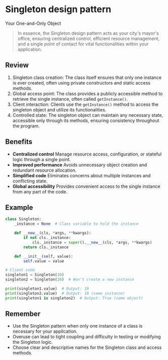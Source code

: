 # **Singleton design pattern**

Your One-and-Only Object

> In essence, the Singleton design pattern acts as your city's mayor's office, ensuring centralized control, efficient resource management, and a single point of contact for vital functionalities within your application.

## Review

1. Singleton class creation: The class itself ensures that only one instance is ever created, often using private constructors and static access methods.
2. Global access point: The class provides a publicly accessible method to retrieve the single instance, often called `getInstance()`.
3. Client interaction: Clients use the `getInstance()` method to access the singleton object and utilize its functionalities.
4. Controlled state: The singleton object can maintain any necessary state, accessible only through its methods, ensuring consistency throughout the program.

## Benefits

* **Centralized control**
  Manage resource access, configuration, or stateful logic through a single point.
* **Improved performance**
  Avoids unnecessary object creation and redundant resource allocation.
* **Simplified code**
  Eliminates concerns about multiple instances and conflicting state.
* **Global accessibility**
  Provides convenient access to the single instance from any part of the code.

## Example

```python
class Singleton:
    _instance = None  # Class variable to hold the instance

    def __new__(cls, *args, **kwargs):
        if not cls._instance:
            cls._instance = super().__new__(cls, *args, **kwargs)
        return cls._instance

    def __init__(self, value):
        self.value = value

# Client code
singleton1 = Singleton(10)
singleton2 = Singleton(20)  # Won't create a new instance

print(singleton1.value)  # Output: 10
print(singleton2.value)  # Output: 10 (same instance)
print(singleton1 is singleton2)  # Output: True (same object)

```

## Remember

* Use the Singleton pattern when only one instance of a class is necessary for your application.
* Overuse can lead to tight coupling and difficulty in testing or modifying the Singleton logic.
* Choose clear and descriptive names for the Singleton class and access methods.
